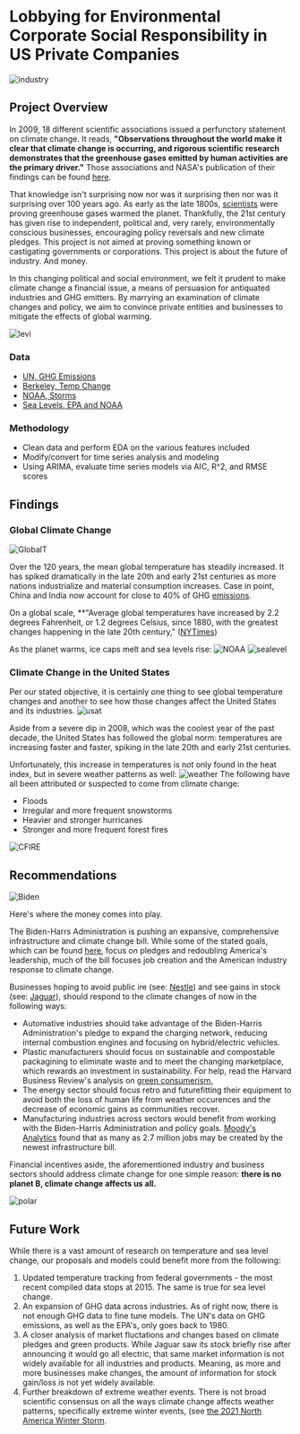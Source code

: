 # Lobbying for Environmental Corporate Social Responsibility in US Private Companies

![industry](https://github.com/anaulianova/Climate_Change_Time_Series/blob/main/images/industry.jpg)

## Project Overview

In 2009, 18 different scientific associations issued a perfunctory statement on climate change. It reads, 
**"Observations throughout the world make it clear that climate change is occurring, and rigorous scientific research demonstrates that the greenhouse gases emitted by human activities are the primary driver."** Those associations and NASA's publication of their findings can be found [here](https://climate.nasa.gov/scientific-consensus/).

That knowledge isn't surprising now nor was it surprising then nor was it surprising over 100 years ago. As early as the late 1800s, [scientists](https://www.nytimes.com/2020/04/21/obituaries/eunice-foote-overlooked.html) were proving greenhouse gases warmed the planet. Thankfully, the 21st century has given rise to independent, political and, very rarely, environmentally conscious businesses, encouraging policy reversals and new climate pledges. This project is not aimed at proving something known or castigating governments or corporations. This project is about the future of industry. And money. 

In this changing political and social environment, we felt it prudent to make climate change a financial issue, a means of persuasion for antiquated industries and GHG emitters. By marrying an examination of climate changes and policy, we aim to convince private entities and businesses to mitigate the effects of global warming. 

![levi](https://github.com/anaulianova/Climate_Change_Time_Series/blob/main/images/levipledge.jpg)


### Data

  - [UN, GHG Emissions](https://www.kaggle.com/unitednations/international-greenhouse-gas-emissions)
  - [Berkeley, Temp Change](https://www.kaggle.com/berkeleyearth/climate-change-earth-surface-temperature-data)
  - [NOAA, Storms](https://www.ncdc.noaa.gov/stormevents/)
  - [Sea Levels, EPA and NOAA](https://www.kaggle.com/somesh24/sea-level-change)


### Methodology 
  - Clean data and perform EDA on the various features included
  - Modify/convert for time series analysis and modeling
  - Using ARIMA, evaluate time series models via AIC, R^2, and RMSE scores



## Findings

### Global Climate Change

![GlobalT](https://github.com/anaulianova/Climate_Change_Time_Series/blob/main/images/globaltemp.png)

Over the 120 years, the mean global temperature has steadily increased. It has spiked dramatically in the late 20th and early 21st centuries as more nations industrialize and material consumption increases. Case in point, China and India now account for close to 40% of GHG [emissions](https://www.activesustainability.com/environment/top-5-most-polluting-countries/).

On a global scale, **"Average global temperatures have increased by 2.2 degrees Fahrenheit, or 1.2 degrees Celsius, since 1880, with the greatest changes happening in the late 20th century," ([NYTimes](https://www.nytimes.com/article/climate-change-global-warming-faq.html))

As the planet warms, ice caps melt and sea levels rise: 
![NOAA](https://github.com/anaulianova/Climate_Change_Time_Series/blob/main/images/climatedash.jpg)
![sealevel](https://github.com/anaulianova/Climate_Change_Time_Series/blob/main/images/sealevel.png)

### Climate Change in the United States 

Per our stated objective, it is certainly one thing to see global temperature changes and another to see how those changes affect the United States and its industries. 
![usat](https://github.com/anaulianova/Climate_Change_Time_Series/blob/main/images/usatemp.png)

Aside from a severe dip in 2008, which was the coolest year of the past decade, the United States has followed the global norm: temperatures are increasing faster and faster, spiking in the late 20th and early 21st centuries. 

Unfortunately, this increase in temperatures is not only found in the heat index, but in severe weather patterns as well: 
![weather](https://github.com/anaulianova/Climate_Change_Time_Series/blob/main/images/monthlyextreme.png)
The following have all been attributed or suspected to come from climate change: 
  - Floods
  - Irregular and more frequent snowstorms 
  - Heavier and stronger hurricanes 
  - Stronger and more frequent forest fires 

![CFIRE](https://github.com/anaulianova/Climate_Change_Time_Series/blob/main/images/Californiaf.jpg)

## Recommendations 

![Biden](https://github.com/anaulianova/Climate_Change_Time_Series/blob/main/images/bidentitle.png)

Here's where the money comes into play.

The Biden-Harrs Administration is pushing an expansive, comprehensive infrastructure and climate change bill. While some of the stated goals, which can be found [here](https://www.whitehouse.gov/briefing-room/statements-releases/2021/04/22/fact-sheet-president-biden-sets-2030-greenhouse-gas-pollution-reduction-target-aimed-at-creating-good-paying-union-jobs-and-securing-u-s-leadership-on-clean-energy-technologies/#:~:text=Today%2C%20President%20Biden%20will%20announce,to%20tackle%20the%20climate%20crisis.), focus on pledges and redoubling America's leadership, much of the bill focuses job creation and the American industry response to climate change. 

Businesses hoping to avoid public ire (see: [Nestle](https://www.theguardian.com/environment/2020/dec/07/coca-cola-pepsi-and-nestle-named-top-plastic-polluters-for-third-year-in-a-row)) and see gains in stock (see: [Jaguar](https://finance.yahoo.com/news/jaguar-land-rover-100-electric-104702748.html?guccounter=1&guce_referrer=aHR0cHM6Ly93d3cuZ29vZ2xlLmNvbS8&guce_referrer_sig=AQAAAI-OfLZ6tnMyDnGmC9xY4z2YUcKyQJU0AEMeBj8YQgk0fJl1-NgBSCU3o4JLyU2BVPNJHk5oCdk7mxV3eDX9Y093wF5Vw7RjlmcXOv_aV1BLoeGiypCkPaxDhau6cnsAOJx1jE0XlG7zdx3CBWf8T90LR7_KKbMtyfAkdY48dzeH)), should respond to the climate changes of now in the following ways: 
  - Automative industries should take advantage of the Biden-Harris Administration's pledge to expand the charging network, reducing internal combustion engines and focusing on hybrid/electric vehicles. 
  - Plastic manufacturers should focus on sustainable and compostable packagining to eliminate waste and to meet the changing marketplace, which rewards an investment in sustainability. For help, read the Harvard Business Review's analysis on [green consumerism.](https://hbr.org/2019/07/the-elusive-green-consumer)
  - The energy sector should focus retro and futurefitting their equipment to avoid both the loss of human life from weather occurences and the decrease of economic gains as communities recover.
  - Manufacturing industries across sectors would benefit from working with the Biden-Harris Administration and policy goals. [Moody's Analytics](https://www.economy.com/getlocal?q=C228A0FF-2701-47B2-ADE0-D158B5866251&app=download) found that as many as 2.7 million jobs may be created by the newest infrastructure bill. 

Financial incentives aside, the aforementioned industry and business sectors should address climate change for one simple reason: **there is no planet B, climate change affects us all.**

![polar](https://github.com/anaulianova/Climate_Change_Time_Series/blob/main/images/kt-miller-3160.jpeg)

## Future Work

While there is a vast amount of research on temperature and sea level change, our proposals and models could benefit more from the following: 
1. Updated temperature tracking from federal governments - the most recent compiled data stops at 2015. The same is true for sea level change. 
2. An expansion of GHG data across industries. As of right now, there is not enough GHG data to fine tune models. The UN's data on GHG emissions, as well as the EPA's, only goes back to 1980. 
3. A closer analysis of market fluctations and changes based on climate pledges and green products. While Jaguar saw its stock briefly rise after announcing it would go all electric, that same market information is not widely available for all industries and products. Meaning, as more and more businesses make changes, the amount of information for stock gain/loss is not yet widely available. 
4. Further breakdown of extreme weather events. There is not broad scientific consensus on all the ways climate change affects weather patterns, specifically extreme winter events, (see [the 2021 North America Winter Storm](https://en.wikipedia.org/wiki/February_13%E2%80%9317,_2021_North_American_winter_storm).
